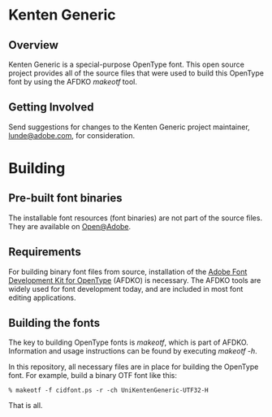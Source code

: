 Kenten Generic
====

Overview
----
Kenten Generic is a special-purpose OpenType font. This open source project provides all of the source files that were used to build this OpenType font by using the AFDKO *makeotf* tool.

Getting Involved
----
Send suggestions for changes to the Kenten Generic project maintainer, lunde@adobe.com, for consideration.

Building
====

Pre-built font binaries
----
The installable font resources (font binaries) are not part of the source files. They are available on [Open@Adobe](https://sourceforge.net/projects/kenten-generic.adobe/files/).


Requirements
----

For building binary font files from source, installation of the [Adobe Font Development Kit for OpenType](http://www.adobe.com/devnet/opentype/afdko.html) (AFDKO) is necessary. The AFDKO tools are widely used for font development today, and are included in most font editing applications.

Building the fonts
----

The key to building OpenType fonts is *makeotf*, which is part of AFDKO. Information and usage instructions can be found by executing *makeotf -h*.

In this repository, all necessary files are in place for building the OpenType font. For example, build a binary OTF font like this:

    % makeotf -f cidfont.ps -r -ch UniKentenGeneric-UTF32-H

That is all.
